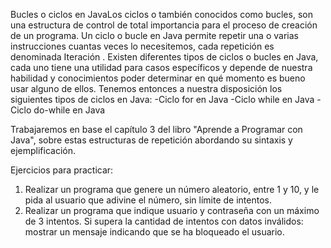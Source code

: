 Bucles o ciclos en JavaLos ciclos o también conocidos como bucles, son una estructura de control de total
importancia para el proceso de creación de un programa. Un ciclo o bucle en Java permite repetir una o varias
instrucciones cuantas veces lo necesitemos, cada repetición es denominada Iteración .
Existen diferentes tipos de ciclos o bucles en Java, cada uno tiene una utilidad para casos específicos y
depende de nuestra habilidad y conocimientos poder determinar en qué momento es bueno usar alguno de ellos.
Tenemos entonces a nuestra disposición los siguientes tipos de ciclos en Java:
-Ciclo for en Java
-Ciclo while en Java
-Ciclo do-while en Java

Trabajaremos en base el capítulo 3 del libro "Aprende a Programar con Java", sobre estas estructuras de repetición abordando su sintaxis y ejemplificación.

Ejercicios para practicar:

1. Realizar un programa que genere un número aleatorio, entre 1 y 10, y le pida al usuario que adivine el
   número, sin límite de intentos.
2. Realizar un programa que indique usuario y contraseña con un máximo de 3 intentos. Si supera la cantidad
   de intentos con datos inválidos: mostrar un mensaje indicando que se ha bloqueado el usuario.
